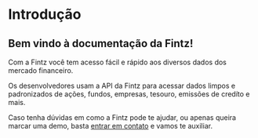 # Introdução

## Bem vindo à documentação da Fintz!

Com a Fintz você tem acesso fácil e rápido aos diversos dados dos mercado financeiro.


Os desenvolvedores usam a API da Fintz para acessar dados limpos e padronizados de ações, fundos, empresas, tesouro, emissões de credíto e mais. 

Caso tenha dúvidas em como a Fintz pode te ajudar, ou apenas queira marcar uma demo, basta [entrar em contato][contatoFintz] e vamos te auxiliar.


[contatoFintz]: https://fintz.com.br/#/contato
